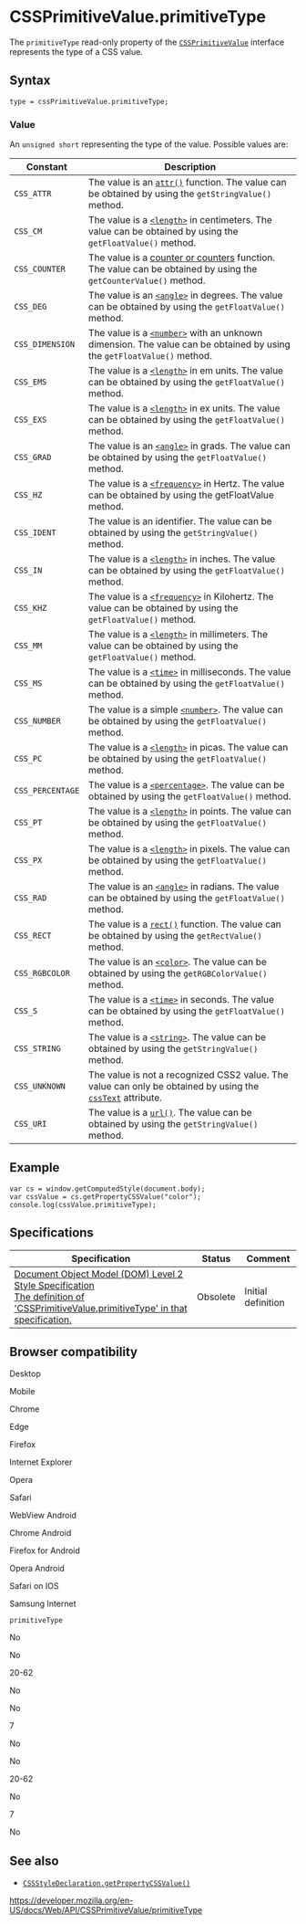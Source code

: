 # CSSPrimitiveValue.primitiveType

The `primitiveType` read-only property of the [`CSSPrimitiveValue`](../cssprimitivevalue) interface represents the type of a CSS value.

## Syntax

    type = cssPrimitiveValue.primitiveType;

### Value

An `unsigned short` representing the type of the value. Possible values are:

<table><thead><tr class="header"><th>Constant</th><th>Description</th></tr></thead><tbody><tr class="odd"><td><code>CSS_ATTR</code></td><td>The value is an <a href="https://developer.mozilla.org/en-US/docs/Web/CSS/attr()"><code>attr()</code></a> function. The value can be obtained by using the <code>getStringValue()</code> method.</td></tr><tr class="even"><td><code>CSS_CM</code></td><td>The value is a <a href="https://developer.mozilla.org/en-US/docs/Web/CSS/length"><code>&lt;length&gt;</code></a> in centimeters. The value can be obtained by using the <code>getFloatValue()</code> method.</td></tr><tr class="odd"><td><code>CSS_COUNTER</code></td><td>The value is a <a href="https://developer.mozilla.org/en-US/docs/Web/CSS/CSS_Lists_and_Counters/Using_CSS_counters">counter or counters</a> function. The value can be obtained by using the <code>getCounterValue()</code> method.</td></tr><tr class="even"><td><code>CSS_DEG</code></td><td>The value is an <a href="https://developer.mozilla.org/en-US/docs/Web/CSS/angle"><code>&lt;angle&gt;</code></a> in degrees. The value can be obtained by using the <code>getFloatValue()</code> method.</td></tr><tr class="odd"><td><code>CSS_DIMENSION</code></td><td>The value is a <a href="https://developer.mozilla.org/en-US/docs/Web/CSS/number"><code>&lt;number&gt;</code></a> with an unknown dimension. The value can be obtained by using the <code>getFloatValue()</code> method.</td></tr><tr class="even"><td><code>CSS_EMS</code></td><td>The value is a <a href="https://developer.mozilla.org/en-US/docs/Web/CSS/length"><code>&lt;length&gt;</code></a> in em units. The value can be obtained by using the <code>getFloatValue()</code> method.</td></tr><tr class="odd"><td><code>CSS_EXS</code></td><td>The value is a <a href="https://developer.mozilla.org/en-US/docs/Web/CSS/length"><code>&lt;length&gt;</code></a> in ex units. The value can be obtained by using the <code>getFloatValue()</code> method.</td></tr><tr class="even"><td><code>CSS_GRAD</code></td><td>The value is an <a href="https://developer.mozilla.org/en-US/docs/Web/CSS/angle"><code>&lt;angle&gt;</code></a> in grads. The value can be obtained by using the <code>getFloatValue()</code> method.</td></tr><tr class="odd"><td><code>CSS_HZ</code></td><td>The value is a <a href="https://developer.mozilla.org/en-US/docs/Web/CSS/frequency"><code>&lt;frequency&gt;</code></a> in Hertz. The value can be obtained by using the getFloatValue method.</td></tr><tr class="even"><td><code>CSS_IDENT</code></td><td>The value is an identifier. The value can be obtained by using the <code>getStringValue()</code> method.</td></tr><tr class="odd"><td><code>CSS_IN</code></td><td>The value is a <a href="https://developer.mozilla.org/en-US/docs/Web/CSS/length"><code>&lt;length&gt;</code></a> in inches. The value can be obtained by using the <code>getFloatValue()</code> method.</td></tr><tr class="even"><td><code>CSS_KHZ</code></td><td>The value is a <a href="https://developer.mozilla.org/en-US/docs/Web/CSS/frequency"><code>&lt;frequency&gt;</code></a> in Kilohertz. The value can be obtained by using the <code>getFloatValue()</code> method.</td></tr><tr class="odd"><td><code>CSS_MM</code></td><td>The value is a <a href="https://developer.mozilla.org/en-US/docs/Web/CSS/length"><code>&lt;length&gt;</code></a> in millimeters. The value can be obtained by using the <code>getFloatValue()</code> method.</td></tr><tr class="even"><td><code>CSS_MS</code></td><td>The value is a <a href="https://developer.mozilla.org/en-US/docs/Web/CSS/time"><code>&lt;time&gt;</code></a> in milliseconds. The value can be obtained by using the <code>getFloatValue()</code> method.</td></tr><tr class="odd"><td><code>CSS_NUMBER</code></td><td>The value is a simple <a href="https://developer.mozilla.org/en-US/docs/Web/CSS/number"><code>&lt;number&gt;</code></a>. The value can be obtained by using the <code>getFloatValue()</code> method.</td></tr><tr class="even"><td><code>CSS_PC</code></td><td>The value is a <a href="https://developer.mozilla.org/en-US/docs/Web/CSS/length"><code>&lt;length&gt;</code></a> in picas. The value can be obtained by using the <code>getFloatValue()</code> method.</td></tr><tr class="odd"><td><code>CSS_PERCENTAGE</code></td><td>The value is a <a href="https://developer.mozilla.org/en-US/docs/Web/CSS/percentage"><code>&lt;percentage&gt;</code></a>. The value can be obtained by using the <code>getFloatValue()</code> method.</td></tr><tr class="even"><td><code>CSS_PT</code></td><td>The value is a <a href="https://developer.mozilla.org/en-US/docs/Web/CSS/length"><code>&lt;length&gt;</code></a> in points. The value can be obtained by using the <code>getFloatValue()</code> method.</td></tr><tr class="odd"><td><code>CSS_PX</code></td><td>The value is a <a href="https://developer.mozilla.org/en-US/docs/Web/CSS/length"><code>&lt;length&gt;</code></a> in pixels. The value can be obtained by using the <code>getFloatValue()</code> method.</td></tr><tr class="even"><td><code>CSS_RAD</code></td><td>The value is an <a href="https://developer.mozilla.org/en-US/docs/Web/CSS/angle"><code>&lt;angle&gt;</code></a> in radians. The value can be obtained by using the <code>getFloatValue()</code> method.</td></tr><tr class="odd"><td><code>CSS_RECT</code></td><td>The value is a <a href="https://developer.mozilla.org/en-US/docs/Web/CSS/shape#syntax"><code>rect()</code></a> function. The value can be obtained by using the <code>getRectValue()</code> method.</td></tr><tr class="even"><td><code>CSS_RGBCOLOR</code></td><td>The value is an <a href="https://developer.mozilla.org/en-US/docs/Web/CSS/color_value"><code>&lt;color&gt;</code></a>. The value can be obtained by using the <code>getRGBColorValue()</code> method.</td></tr><tr class="odd"><td><code>CSS_S</code></td><td>The value is a <a href="https://developer.mozilla.org/en-US/docs/Web/CSS/time"><code>&lt;time&gt;</code></a> in seconds. The value can be obtained by using the <code>getFloatValue()</code> method.</td></tr><tr class="even"><td><code>CSS_STRING</code></td><td>The value is a <a href="https://developer.mozilla.org/en-US/docs/Web/CSS/string"><code>&lt;string&gt;</code></a>. The value can be obtained by using the <code>getStringValue()</code> method.</td></tr><tr class="odd"><td><code>CSS_UNKNOWN</code></td><td>The value is not a recognized CSS2 value. The value can only be obtained by using the <a href="../cssvalue/csstext"><code>cssText</code></a> attribute.</td></tr><tr class="even"><td><code>CSS_URI</code></td><td>The value is a <a href="https://developer.mozilla.org/en-US/docs/Web/CSS/url()"><code>url()</code></a>. The value can be obtained by using the <code>getStringValue()</code> method.</td></tr></tbody></table>

## Example

    var cs = window.getComputedStyle(document.body);
    var cssValue = cs.getPropertyCSSValue("color");
    console.log(cssValue.primitiveType);

## Specifications

<table><thead><tr class="header"><th>Specification</th><th>Status</th><th>Comment</th></tr></thead><tbody><tr class="odd"><td><a href="https://www.w3.org/TR/DOM-Level-2-Style/css.html#CSS-CSSPrimitiveValue-primitiveType">Document Object Model (DOM) Level 2 Style Specification<br />
<span class="small">The definition of 'CSSPrimitiveValue.primitiveType' in that specification.</span></a></td><td><span class="spec-obsolete">Obsolete</span></td><td>Initial definition</td></tr></tbody></table>

## Browser compatibility

Desktop

Mobile

Chrome

Edge

Firefox

Internet Explorer

Opera

Safari

WebView Android

Chrome Android

Firefox for Android

Opera Android

Safari on IOS

Samsung Internet

`primitiveType`

No

No

20-62

No

No

7

No

No

20-62

No

7

No

## See also

- [`CSSStyleDeclaration.getPropertyCSSValue()`](../cssstyledeclaration/getpropertycssvalue)

<a href="https://developer.mozilla.org/en-US/docs/Web/API/CSSPrimitiveValue/primitiveType" class="_attribution-link">https://developer.mozilla.org/en-US/docs/Web/API/CSSPrimitiveValue/primitiveType</a>
